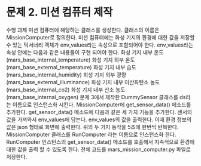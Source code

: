 # 문제 2. 미션 컴퓨터 제작
수행 과제
미션 컴퓨터에 해당하는 클래스를 생성한다. 클래스의 이름은 MissionComputer로 정의한다.
미션 컴퓨터에는 화성 기지의 환경에 대한 값을 저장할 수 있는 딕서너리 객체가 env_values라는 속성으로 포함되어야 한다.
env_values라는 속성 안에는 다음과 같은 내용들이 구현 되어야 한다.
화성 기지 내부 온도 (mars_base_internal_temperature)
화성 기지 외부 온도 (mars_base_external_temperature)
화성 기지 내부 습도 (mars_base_internal_humidity)
회성 기지 외부 광량 (mars_base_external_illuminance)
화성 기지 내부 이산화탄소 농도 (mars_base_internal_co2)
화성 기지 내부 산소 농도 (mars_base_internal_oxygen)
문제 3에서 제작한 DummySensor 클래스를 ds라는 이름으로 인스턴스화 시킨다.
MissionComputer에 get_sensor_data() 메소드를 추가한다.
get_sensor_data() 메소드에 다음과 같은 세 가지 기능을 추가한다.
센서의 값을 가져와서 env_values에 담는다.
env_values의 값을 출력한다. 이때 환경 정보의 값은 json 형태로 화면에 출력한다.
위의 두 가지 동작을 5초에 한번씩 반복한다.
MissionComputer 클래스를 RunComputer 라는 이름으로 인스턴스화 한다.
RunComputer 인스턴스의 get_sensor_data() 메소드를 호출해서 지속적으로 환경에 대한 값을 출력 할 수 있도록 한다.
전체 코드를 mars_mission_computer.py 파일로 저장한다.